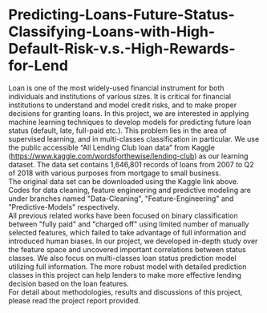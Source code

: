 # Predicting-Loans-Future-Status-Classifying-Loans-with-High-Default-Risk-v.s.-High-Rewards-for-Lend
Loan is one of the most widely-used financial instrument for both individuals and institutions of various sizes. It is critical for financial institutions to understand and model credit risks, and to make proper decisions for granting loans. In this project, we are interested in applying machine learning techniques to develop models for predicting future loan status (default, late, full-paid etc.). This problem lies in the area of supervised learning, and in multi-classes classification in particular. We use the public accessible “All Lending Club loan data” from Kaggle (https://www.kaggle.com/wordsforthewise/lending-club) as our learning dataset. The data set contains 1,646,801 records of loans from 2007 to Q2 of 2018 with various purposes from mortgage to small business. <br />
The original data set can be downloaded using the Kaggle link above. Codes for data cleaning, feature engineering and predictive modeling are under branches named "Data-Cleaning", "Feature-Engineering" and "Predictive-Models" respectively. <br />
All previous related works have been focused on binary classification between "fully paid" and "charged off" using limited number of manually selected features, which failed to take advantage of full information and introduced human biases. In our project, we developed in-depth study over the feature space and uncovered important correlations between status classes. We also focus on multi-classes loan status prediction model utilizing full information. The more robust model with detailed prediction classes in this project can help lenders to make more effective lending decision based on the loan features. <br />
For detail about methodologies, results and discussions of this project, please read the project report provided.
